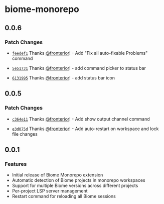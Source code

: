# biome-monorepo

## 0.0.6

### Patch Changes

- [`feedef1`](https://github.com/fronterior/vscode-biome-monorepo/commit/feedef1c3d59399387935a84e493e91fcb00f974) Thanks [@fronterior](https://github.com/fronterior)! - Add "Fix all auto-fixable Problems" command

- [`5e51731`](https://github.com/fronterior/vscode-biome-monorepo/commit/5e51731015383d7eaf94fc420e5f6a0ab930262a) Thanks [@fronterior](https://github.com/fronterior)! - add command picker to status bar

- [`6131995`](https://github.com/fronterior/vscode-biome-monorepo/commit/61319952fa7e1ab18297aabcc04c84a5d54567c1) Thanks [@fronterior](https://github.com/fronterior)! - add status bar icon

## 0.0.5

### Patch Changes

- [`c364e11`](https://github.com/fronterior/vscode-biome-monorepo/commit/c364e11c4ffe863ac9b95c9dffa7f7cb549a534c) Thanks [@fronterior](https://github.com/fronterior)! - Add show output channel command

- [`e3d075d`](https://github.com/fronterior/vscode-biome-monorepo/commit/e3d075dcecbd35d41a03deb0f4215e4f204dbd7d) Thanks [@fronterior](https://github.com/fronterior)! - Add auto-restart on workspace and lock file changes

## 0.0.1

### Features

- Initial release of Biome Monorepo extension
- Automatic detection of Biome projects in monorepo workspaces
- Support for multiple Biome versions across different projects
- Per-project LSP server management
- Restart command for reloading all Biome sessions

